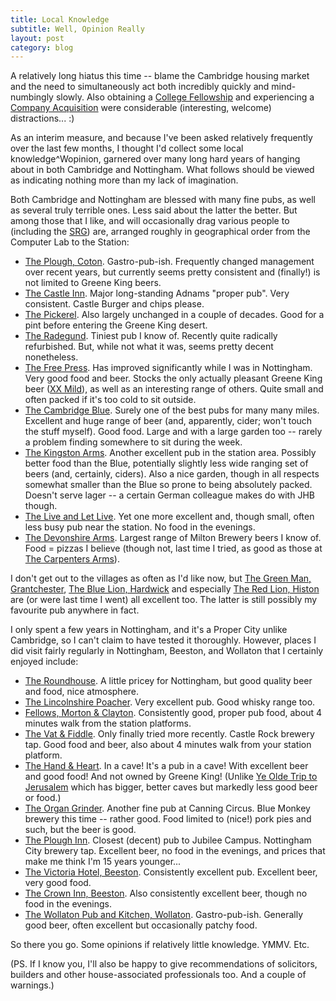 ```yaml
---
title: Local Knowledge
subtitle: Well, Opinion Really
layout: post
category: blog
---
```


A relatively long hiatus this time -- blame the Cambridge housing market and the
need to simultaneously act both incredibly quickly and mind-numbingly slowly.
Also obtaining a
[College Fellowship](http://www.christs.cam.ac.uk/content/dr-richard-mortier)
and experiencing a
[Company Acquisition](https://blog.docker.com/2016/01/unikernel/) were
considerable (interesting, welcome) distractions... :)

As an interim measure, and because I've been asked relatively frequently over
the last few months, I thought I'd collect some local knowledge^Wopinion,
garnered over many long hard years of hanging about in both Cambridge and
Nottingham. What follows should be viewed as indicating nothing more than my
lack of imagination.

Both Cambridge and Nottingham are blessed with many fine pubs, as well as
several truly terrible ones. Less said about the latter the better. But among
those that I like, and will occasionally drag various people to (including the
[SRG](http://www.cl.cam.ac.uk/research/srg/)) are, arranged roughly in
geographical order from the Computer Lab to the Station:

+ [The Plough, Coton](http://www.theploughcoton.co.uk/). Gastro-pub-ish.
  Frequently changed management over recent years, but currently seems pretty
  consistent and (finally!) is not limited to Greene King beers.
+ [The Castle Inn](http://thecastleinncambridge.com/). Major long-standing
  Adnams "proper pub". Very consistent. Castle Burger and chips please.
+ [The Pickerel](http://www.taylor-walker.co.uk/pub/pickerel-cambridge/c3602/).
  Also largely unchanged in a couple of decades. Good for a pint before entering
  the Greene King desert.
+ [The Radegund](https://whatpub.com/pubs/CAM/184/st-radegund-cambridge).
  Tiniest pub I know of. Recently quite radically refurbished. But, while not
  what it was, seems pretty decent nonetheless.
+ [The Free Press](https://whatpub.com/pubs/CAM/79/free-press-cambridge). Has
  improved significantly while I was in Nottingham. Very good food and beer.
  Stocks the only actually pleasant Greene King beer
  ([XX Mild](http://www.ratebeer.com/beer/greene-king-xx-mild/14879/)), as well
  as an interesting range of others. Quite small and often packed if it's too
  cold to sit outside.
+ [The Cambridge Blue](http://www.the-cambridgeblue.co.uk/). Surely one of the
  best pubs for many many miles. Excellent and huge range of beer (and,
  apparently, cider; won't touch the stuff myself). Good food. Large and with a
  large garden too -- rarely a problem finding somewhere to sit during the week.
+ [The Kingston Arms](http://www.kingston-arms.co.uk/). Another excellent pub in
  the station area. Possibly better food than the Blue, potentially slightly
  less wide ranging set of beers (and, certainly, ciders). Also a nice garden,
  though in all respects somewhat smaller than the Blue so prone to being
  absolutely packed. Doesn't serve lager -- a certain German colleague makes do
  with JHB though.
+ [The Live and Let Live](https://whatpub.com/pubs/CAM/118/live-let-live-cambridge).
  Yet one more excellent and, though small, often less busy pub near the
  station. No food in the evenings.
+ [The Devonshire Arms](https://www.individualpubs.co.uk/devonshire/). Largest
  range of Milton Brewery beers I know of. Food = pizzas I believe (though not,
  last time I tried, as good as those at
  [The Carpenters Arms](http://www.carpentersarmscambridge.co.uk/)).

I don't get out to the villages as often as I'd like now, but
[The Green Man, Grantchester](http://www.thegreenmangrantchester.co.uk/#the-green-man-grantchester),
[The Blue Lion, Hardwick](http://www.bluelionhardwick.co.uk/) and especially
[The Red Lion, Histon](http://theredlionhiston.co.uk/) are (or were last time I
went) all excellent too. The latter is still possibly my favourite pub anywhere
in fact.

I only spent a few years in Nottingham, and it's a Proper City unlike Cambridge,
so I can't claim to have tested it thoroughly. However, places I did visit
fairly regularly in Nottingham, Beeston, and Wollaton that I certainly enjoyed
include:

+ [The Roundhouse](http://www.theroundhousenottingham.co.uk/). A little pricey
  for Nottingham, but good quality beer and food, nice atmosphere.
+ [The Lincolnshire Poacher](http://www.castlerockbrewery.co.uk/pubs/lincolnshire-poacher/).
  Very excellent pub. Good whisky range too.
+ [Fellows, Morton & Clayton](http://www.fellowsmortonandclayton.co.uk/).
  Consistently good, proper pub food, about 4 minutes walk from the station
  platforms.
+ [The Vat & Fiddle](http://www.castlerockbrewery.co.uk/pubs/vat-and-fiddle/).
  Only finally tried more recently. Castle Rock brewery tap. Good food and beer,
  also about 4 minutes walk from your station platform.
+ [The Hand & Heart](http://www.thehandandheart.co.uk/). In a cave! It's a pub
  in a cave! With excellent beer and good food! And not owned by Greene King!
  (Unlike [Ye Olde Trip to Jerusalem](http://triptojerusalem.com/) which has
  bigger, better caves but markedly less good beer or food.)
+ [The Organ Grinder](http://www.bluemonkeybrewery.com/pubs/organ-grinder-nottingham).
  Another fine pub at Canning Circus. Blue Monkey brewery this time -- rather
  good. Food limited to (nice!) pork pies and such, but the beer is good.
+ [The Plough Inn](http://www.nottinghambrewery.co.uk/the_plough_inn.html).
  Closest (decent) pub to Jubilee Campus. Nottingham City brewery tap. Excellent
  beer, no food in the evenings, and prices that make me think I'm 15 years
  younger...
+ [The Victoria Hotel, Beeston](http://www.victoriabeeston.co.uk/). Consistently
  excellent pub. Excellent beer, very good food.
+ [The Crown Inn, Beeston](http://www.everards.co.uk/our-pubs/crown-inn-beeston/).
  Also consistently excellent beer, though no food in the evenings.
+ [The Wollaton Pub and Kitchen, Wollaton](http://www.molefacepubcompany.co.uk/the-wollaton-pub-and-kitchen.html).
  Gastro-pub-ish. Generally good beer, often excellent but occasionally
  patchy food.

So there you go. Some opinions if relatively little knowledge. YMMV. Etc.

(PS. If I know you, I'll also be happy to give recommendations of solicitors,
builders and other house-associated professionals too. And a couple of
warnings.)
